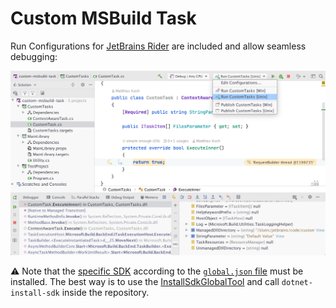 # Custom MSBuild Task

Run Configurations for [JetBrains Rider](https://jetbrains.com/rider) are included and allow seamless debugging:

![Run Configurations for JetBrains Rider](debugging.png)

⚠️ Note that the [specific SDK](https://dotnet.microsoft.com/download/dotnet-core/3.1#3.1.6) according to the [`global.json` file](https://github.com/matkoch/custom-msbuild-task/blob/master/global.json#L3) must be installed. The best way is to use the [InstallSdkGlobalTool](https://www.nuget.org/packages/InstallSdkGlobalTool/) and call `dotnet-install-sdk` inside the repository.
